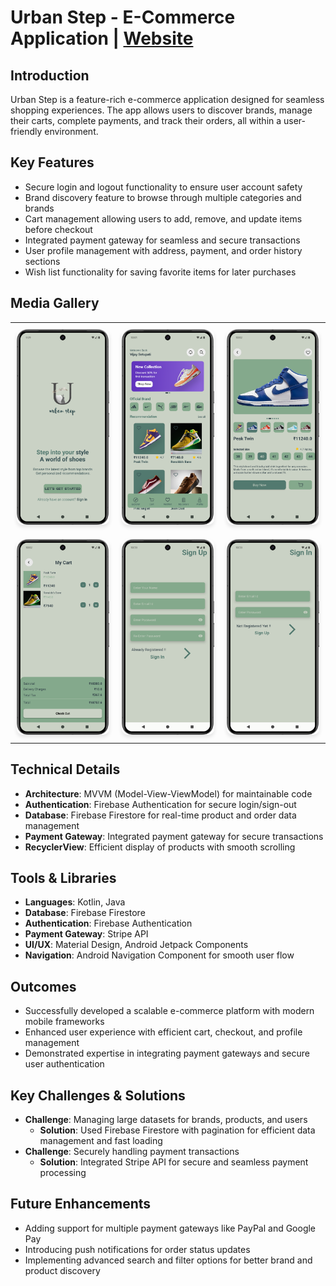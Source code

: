 # Urban Step - E-Commerce Application | [Website](https://ritikraaj77.github.io/UrbanStep/)

## Introduction

Urban Step is a feature-rich e-commerce application designed for seamless shopping experiences. The app allows users to discover brands, manage their carts, complete payments, and track their orders, all within a user-friendly environment.

## Key Features
- Secure login and logout functionality to ensure user account safety
- Brand discovery feature to browse through multiple categories and brands
- Cart management allowing users to add, remove, and update items before checkout
- Integrated payment gateway for seamless and secure transactions
- User profile management with address, payment, and order history sections
- Wish list functionality for saving favorite items for later purchases

## Media Gallery

<!-- 2x3 Grid with Video and Images -->
<table style="width:100%;">
  <tr>
    <!-- First row: video + 2 images -->
    <td style="padding: 10px;">
      <img src="assets/intro.png" alt="Product Discovery Screen" style="width:100%; border-radius:10px; box-shadow: 0 4px 6px rgba(0, 0, 0, 0.1);"/>
    </td>
    <td style="padding: 10px;">
      <img src="assets/main.png" alt="Login Screen" style="width:100%; border-radius:10px; box-shadow: 0 4px 6px rgba(0, 0, 0, 0.1);" />
    </td>
    <td style="padding: 10px;">
      <img src="assets/detail.png" alt="User List" style="width:100%; border-radius:10px; box-shadow: 0 4px 6px rgba(0, 0, 0, 0.1);" />
    </td>
  </tr>
  <tr>
    <!-- Second row: 3 images -->
    <td style="padding: 10px;">
      <img src="assets/cart.png" alt="Sign-in Screen" style="width:100%; border-radius:10px; box-shadow: 0 4px 6px rgba(0, 0, 0, 0.1);" />
    </td>
    <td style="padding: 10px;">
      <img src="assets/signUp.png" alt="Cart Management Screen" style="width:100%; border-radius:10px; box-shadow: 0 4px 6px rgba(0, 0, 0, 0.1);" />
    </td>
    <td style="padding: 10px;">
      <img src="assets/signIn.png" alt="Payment Integration" style="width:100%; border-radius:10px; box-shadow: 0 4px 6px rgba(0, 0, 0, 0.1);" />
    </td>
  </tr>
</table>

## Technical Details
- **Architecture**: MVVM (Model-View-ViewModel) for maintainable code
- **Authentication**: Firebase Authentication for secure login/sign-out
- **Database**: Firebase Firestore for real-time product and order data management
- **Payment Gateway**: Integrated payment gateway for secure transactions
- **RecyclerView**: Efficient display of products with smooth scrolling

## Tools & Libraries
- **Languages**: Kotlin, Java
- **Database**: Firebase Firestore
- **Authentication**: Firebase Authentication
- **Payment Gateway**: Stripe API
- **UI/UX**: Material Design, Android Jetpack Components
- **Navigation**: Android Navigation Component for smooth user flow

## Outcomes
- Successfully developed a scalable e-commerce platform with modern mobile frameworks
- Enhanced user experience with efficient cart, checkout, and profile management
- Demonstrated expertise in integrating payment gateways and secure user authentication

## Key Challenges & Solutions
- **Challenge**: Managing large datasets for brands, products, and users
  - **Solution**: Used Firebase Firestore with pagination for efficient data management and fast loading
- **Challenge**: Securely handling payment transactions
  - **Solution**: Integrated Stripe API for secure and seamless payment processing

## Future Enhancements
- Adding support for multiple payment gateways like PayPal and Google Pay
- Introducing push notifications for order status updates
- Implementing advanced search and filter options for better brand and product discovery
